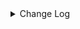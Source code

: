 <details><summary> Change Log </summary>

| Change | Commit | Version |
| --- | --- | --- |
|[Improve] restruct connector common options (#8634)|https://github.com/apache/seatunnel/commit/f3499a6ee|2.3.10|
|[Feature][Core] Support cdc task ddl restore for zeta (#7463)|https://github.com/apache/seatunnel/commit/8e322281e|2.3.9|
|[Feature][Connector-V2] Support opengauss-cdc (#7433)|https://github.com/apache/seatunnel/commit/81b73515a|2.3.8|

</details>
